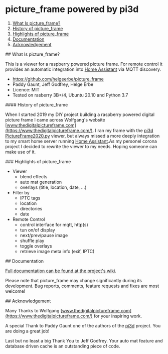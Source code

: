 # picture_frame powered by pi3d

1. <a href="#what">What Is picture_frame?</a>
2. <a href="#history">History of picture_frame</a>
3. <a href="#highlights">Highlights of picture_frame</a>
4. <a href="#documentation">Documentation</a>
5. <a href="#acknowledgement">Acknowledgement</a>

<a name="what" />
## What Is picture_frame?

This is a viewer for a raspberry powered picture frame. For remote control it provides an automatic integration into [Home Assistant](https://www.home-assistant.io/) via MQTT discovery.

* https://github.com/helgeerbe/picture_frame
* Paddy Gaunt, Jeff Godfrey, Helge Erbe
* Licence: MIT
* Tested on rasberry 3B+/4, Ubuntu 20.10 and Python 3.7

<a name="history" />
#### History of picture_frame

When I started 2019 my DIY project building a raspberry powered digital picture frame I came across Wolfgang's website [www.thedigitalpictureframe.com](https://www.thedigitalpictureframe.com/). I ran my frame with the [pi3d PictureFrame2020.py](https://github.com/pi3d/pi3d_demos) viewer, but always missed a more deeply integration to my smart home server running [Home Assistant](https://www.home-assistant.io/).As my personel corona project I decided to rewrite the viewer to my needs. Hoping  someone can make use of it.

<a name="highlights" />
### Highlights of picture_frame

* Viewer
  * blend effects
  * auto mat generation
  * overlays (title, location, date, ...)
* Filter by
  * IPTC tags
  * location
  * directories
  * date
* Remote Control
  * control interface for mqtt, http(s)
  * tun on/of display
  * next/prev/pause image
  * shuffle play
  * toggle overlays
  * retrieve image meta info (exif, IPTC)

<a name="documentation" />
## Documentation

[Full documentation can be found at the project's wiki](https://github.com/helgeerbe/picture_frame/wiki).

Please note that picture_frame may change significantly during its development.
Bug reports, comments, feature requests and fixes are most welcome!

<a name="acknowledgement" />
## Acknowledgement

Many Thanks to Wolfgang [www.thedigitalpictureframe.com](https://www.thedigitalpictureframe.com/) for your inspiring work. 

A special Thank to Paddy Gaunt one of the authors of the [pi3d](https://github.com/pi3d/pi3d_demos) project. You are doing a great job!

Last but no least a big Thank You to Jeff Godfrey. Your auto mat feature and database driven cache is an outstanding piece of code.
